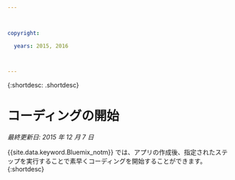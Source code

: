 ```yaml
---

 

copyright:

  years: 2015, 2016

 

---
```


{:shortdesc: .shortdesc}

# コーディングの開始

*最終更新日: 2015 年 12 月 7 日*

{{site.data.keyword.Bluemix_notm}} では、アプリの作成後、指定されたステップを実行することで素早くコーディングを開始することができます。
{:shortdesc}


